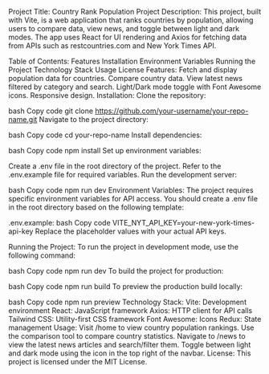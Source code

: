 Project Title: Country Rank Population
Project Description:
This project, built with Vite, is a web application that ranks countries by population, allowing users to compare data, view news, and toggle between light and dark modes. The app uses React for UI rendering and Axios for fetching data from APIs such as restcountries.com and New York Times API.

Table of Contents:
Features
Installation
Environment Variables
Running the Project
Technology Stack
Usage
License
Features:
Fetch and display population data for countries.
Compare country data.
View latest news filtered by category and search.
Light/Dark mode toggle with Font Awesome icons.
Responsive design.
Installation:
Clone the repository:

bash
Copy code
git clone https://github.com/your-username/your-repo-name.git
Navigate to the project directory:

bash
Copy code
cd your-repo-name
Install dependencies:

bash
Copy code
npm install
Set up environment variables:

Create a .env file in the root directory of the project.
Refer to the .env.example file for required variables.
Run the development server:

bash
Copy code
npm run dev
Environment Variables:
The project requires specific environment variables for API access. You should create a .env file in the root directory based on the following template:

.env.example:
bash
Copy code
VITE_NYT_API_KEY=your-new-york-times-api-key
Replace the placeholder values with your actual API keys.

Running the Project:
To run the project in development mode, use the following command:

bash
Copy code
npm run dev
To build the project for production:

bash
Copy code
npm run build
To preview the production build locally:

bash
Copy code
npm run preview
Technology Stack:
Vite: Development environment
React: JavaScript framework
Axios: HTTP client for API calls
Tailwind CSS: Utility-first CSS framework
Font Awesome: Icons
Redux: State management
Usage:
Visit /home to view country population rankings.
Use the comparison tool to compare country statistics.
Navigate to /news to view the latest news articles and search/filter them.
Toggle between light and dark mode using the icon in the top right of the navbar.
License:
This project is licensed under the MIT License.

